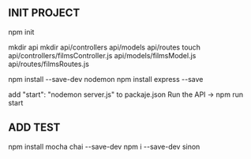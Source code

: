 ## INIT PROJECT
npm init

mkdir api
mkdir api/controllers api/models api/routes
touch api/controllers/filmsController.js api/models/filmsModel.js api/routes/filmsRoutes.js

npm install --save-dev nodemon
npm install express --save

add "start": "nodemon server.js" to packaje.json
Run the API -> npm run start

## ADD TEST
npm install mocha chai --save-dev
npm i --save-dev sinon

